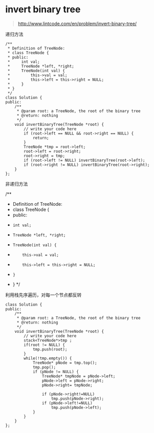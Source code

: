 # invert binary tree

>http://www.lintcode.com/en/problem/invert-binary-tree/

递归方法

    /**
     * Definition of TreeNode:
     * class TreeNode {
     * public:
     *     int val;
     *     TreeNode *left, *right;
     *     TreeNode(int val) {
     *         this->val = val;
     *         this->left = this->right = NULL;
     *     }
     * }
     */
    class Solution {
    public:
        /**
         * @param root: a TreeNode, the root of the binary tree
         * @return: nothing
         */
        void invertBinaryTree(TreeNode *root) {
            // write your code here
            if (root->left == NULL && root->right == NULL) {
                return;
            }
            TreeNode *tmp = root->left;
            root->left = root->right;
            root->right = tmp;
            if (root->left != NULL) invertBinaryTree(root->left);
            if (root->right != NULL) invertBinaryTree(root->right);
        }
    };

非递归方法

/**
 * Definition of TreeNode:
 * class TreeNode {
 * public:
 *     int val;
 *     TreeNode *left, *right;
 *     TreeNode(int val) {
 *         this->val = val;
 *         this->left = this->right = NULL;
 *     }
 * }
 */

利用栈先序遍历，对每一个节点都反转

    class Solution {
    public:
        /**
         * @param root: a TreeNode, the root of the binary tree
         * @return: nothing
         */
        void invertBinaryTree(TreeNode *root) {
            // write your code here
            stack<TreeNode*>tmp ;
            if(root != NULL) {
                tmp.push(root);
            }
            while(!tmp.empty()) {
                TreeNode* pNode = tmp.top();
                tmp.pop();
                if (pNode != NULL) {
                    TreeNode* tmpNode = pNode->left;
                    pNode->left = pNode->right;
                    pNode->right= tmpNode;

                    if (pNode->right!=NULL)
                        tmp.push(pNode->right);
                    if (pNode->left!=NULL)
                        tmp.push(pNode->left);
                }
            }
        }
    };
